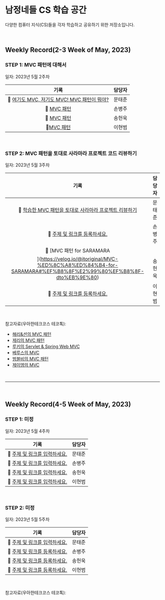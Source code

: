 # 남정네들 CS 학습 공간
다양한 컴퓨터 지식(CS)들을 각자 학습하고 공유하기 위한 저장소입니다.

<br>

## Weekly Record(2-3 Week of May, 2023)

### STEP 1: MVC 패턴에 대해서
일자: 2023년 5월 2주차

|기록|담당자|
|:---:|:---:|
|🚀 [여기도 MVC, 저기도 MVC! MVC 패턴이 뭐야?](https://velog.io/@langoustine/%EC%97%AC%EA%B8%B0%EB%8F%84-MVC-%EC%A0%80%EA%B8%B0%EB%8F%84-MVC-MVC-%ED%8C%A8%ED%84%B4%EC%9D%B4-%EB%AD%90%EC%95%BC)|문태준|
|🚀 [MVC 패턴](https://www.notion.so/MVC-d951c07f421c4f348a664e02c1341f55)|손병주|
|🚀 [MVC 패턴](https://velog.io/@itoriginal/MVC-%ED%8C%A8%ED%84%B4)|송헌욱|
|🚀[MVC 패턴](https://www.notion.so/5-2-MVC-1a3400988a284d0d82f355c27f7cb508)|이현범|

<br>

### STEP 2: MVC 패턴을 토대로 사라마라 프로젝트 코드 리뷰하기
일자: 2023년 5월 3주차

|기록|담당자|
|:---:|:---:|
|🚀 [학습한 MVC 패턴을 토대로 사라마라 프로젝트 리뷰하기](-)|문태준|
|🚀 [주제 및 링크를 등록하세요.](-)|손병주|
|🚀 [MVC 패턴 for SARAMARA
](https://velog.io/@itoriginal/MVC-%ED%8C%A8%ED%84%B4-for-SARAMARA#%EF%B8%8F%E2%99%80%EF%B8%8F-dto%EB%9E%80)|송헌욱|
|🚀 [주제 및 링크를 등록하세요.](-)|이현범|

<br>

참고자료(우아한테크코스 테코톡):
- [해리&션의 MVC 패턴](https://youtu.be/uoVNJkyXX0I)
- [제리의 MVC 패턴](https://youtu.be/ogaXW6KPc8I)
- [루키의 Servlet & Spring Web MVC](https://youtu.be/h0rX720VWCg)
- [베루스의 MVC](https://youtu.be/86NxhHptx7s)
- [범블비의 MVC 패턴](https://youtu.be/es1ckjHOzTI)
- [제이엠의 MVC](https://youtu.be/nMolWzTT-dU)


<br><hr><br>

## Weekly Record(4-5 Week of May, 2023)

### STEP 1: 미정
일자: 2023년 5월 4주차

|기록|담당자|
|:---:|:---:|
|🚀 [주제 및 링크를 입력하세요.](-)|문태준|
|🚀 [주제 및 링크를 입력하세요.](-)|손병주|
|🚀 [주제 및 링크를 입력하세요.](-)|송헌욱|
|🚀 [주제 및 링크를 입력하세요.](-)|이현범|

<br>

### STEP 2: 미정
일자: 2023년 5월 5주차

|기록|담당자|
|:---:|:---:|
|🚀 [주제 및 링크를 입력하세요.](-)|문태준|
|🚀 [주제 및 링크를 등록하세요.](-)|손병주|
|🚀 [주제 및 링크를 등록하세요.](-)|송헌욱|
|🚀 [주제 및 링크를 등록하세요.](-)|이현범|

<br>

참고자료(우아한테크코스 테코톡):
